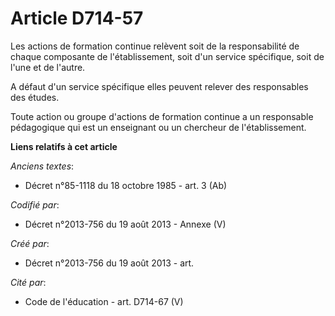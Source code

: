 # Article D714-57

Les actions de formation continue relèvent soit de la responsabilité de chaque composante de l'établissement, soit d'un
service spécifique, soit de l'une et de l'autre.

A défaut d'un service spécifique elles peuvent relever des responsables des études.

Toute action ou groupe d'actions de formation continue a un responsable pédagogique qui est un enseignant ou un chercheur de
l'établissement.

**Liens relatifs à cet article**

_Anciens textes_:

  - Décret n°85-1118 du 18 octobre 1985 - art. 3 (Ab)

_Codifié par_:

  - Décret n°2013-756 du 19 août 2013 -  Annexe (V)

_Créé par_:

  - Décret n°2013-756 du 19 août 2013 - art.

_Cité par_:

  - Code de l'éducation - art. D714-67 (V)
